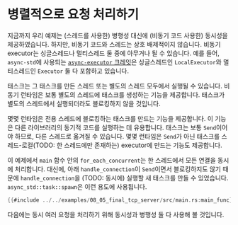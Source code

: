 # 병렬적으로 요청 처리하기
지금까지 우리 예제는 (스레드를 사용한) 병행성 대신에 (비동기 코드 사용한) 동시성을
제공하였습니다. 하지만, 비동기 코드와 스레드는 상호 배제적이지 않습니다. 비동기
executor는 싱글스레드나 멀티스레드 둘 중에 아무거나 될 수 있습니다. 예를 들어,
`async-std`에 사용되는 [`async-executor`
크레잇](https://docs.rs/async-executor)은 싱글스레드인 `LocalExecutor`와
멀티스레드인 `Executor` 둘 다 포함하고 있습니다.

태스크는 그 태스크를 만든 스레드 또는 별도의 스레드 모두에서 실행될 수 있습니다.
비동기 런타임은 보통 별도의 스레드에 태스크를 생성하는 기능을 제공합니다.
태스크가 별도의 스레드에서 실행되더라도 블로킹하지 않을 것입니다.

몇몇 런타임은 전용 스레드에 블로킹하는 태스크를 만드는 기능을 제공합니다. 이
기능은 다른 라이브러리의 동기적 코드를 실행하는 데 유용합니다. 태스크는 보통
`Send`이어야 하므로, 다른 스레드로 옮겨질 수 있습니다. 몇몇 런타임은 `Send`가
아닌 태스크를 스레드-로컬(TODO: 한 스레드에만 존재하는) executor에 만드는 기능도
제공합니다.

이 예제에서 `main` 함수 안의 `for_each_concurrent`는 한 스레드에서 모든 연결을
동시에 처리합니다. 대신에, 아래 `handle_connection`이 `Send`이면서 블로킹하지도
않기 때문에 `handle_connection`을 (TODO: 동시에) 실행할 새 태스크를 만들 수
있었습니다. `async_std::task::spawn`은 이런 용도에 사용됩니다.

```rust
{{#include ../../examples/08_05_final_tcp_server/src/main.rs:main_func}}
```

다음에는 동시 여러 요청을 처리하기 위해 동시성과 병행성 둘 다 사용해 볼 것입니다.
